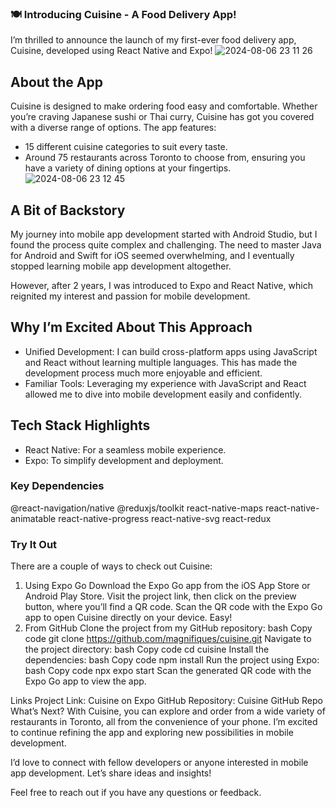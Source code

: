 ### 🍽️ Introducing Cuisine - A Food Delivery App!
I’m thrilled to announce the launch of my first-ever food delivery app, Cuisine, developed using React Native and Expo!
![2024-08-06 23 11 26](https://github.com/user-attachments/assets/a5cdffa7-e39b-4834-b96e-6ab112964a6c)


## About the App
Cuisine is designed to make ordering food easy and comfortable. Whether you’re craving Japanese sushi or Thai curry, Cuisine has got you covered with a diverse range of options. The app features:

- 15 different cuisine categories to suit every taste.
- Around 75 restaurants across Toronto to choose from, ensuring you have a variety of dining options at your fingertips.
![2024-08-06 23 12 45](https://github.com/user-attachments/assets/d6886f38-a0c6-4e92-b0da-c8334190df97)
 
## A Bit of Backstory
My journey into mobile app development started with Android Studio, but I found the process quite complex and challenging. The need to master Java for Android and Swift for iOS seemed overwhelming, and I eventually stopped learning mobile app development altogether.

However, after 2 years, I was introduced to Expo and React Native, which reignited my interest and passion for mobile development.

## Why I’m Excited About This Approach
- Unified Development: I can build cross-platform apps using JavaScript and React without learning multiple languages. This has made the development process much more enjoyable and efficient.
- Familiar Tools: Leveraging my experience with JavaScript and React allowed me to dive into mobile development easily and confidently.

## Tech Stack Highlights
- React Native: For a seamless mobile experience.
- Expo: To simplify development and deployment.

### Key Dependencies
@react-navigation/native
@reduxjs/toolkit
react-native-maps
react-native-animatable
react-native-progress
react-native-svg
react-redux

### Try It Out
There are a couple of ways to check out Cuisine:

1. Using Expo Go
Download the Expo Go app from the iOS App Store or Android Play Store.
Visit the project link, then click on the preview button, where you’ll find a QR code.
Scan the QR code with the Expo Go app to open Cuisine directly on your device. Easy!
2. From GitHub
Clone the project from my GitHub repository:
bash
Copy code
git clone https://github.com/magnifiques/cuisine.git
Navigate to the project directory:
bash
Copy code
cd cuisine
Install the dependencies:
bash
Copy code
npm install
Run the project using Expo:
bash
Copy code
npx expo start
Scan the generated QR code with the Expo Go app to view the app.
 <!-- Ensure that this image exists in your repository -->

Links
Project Link: Cuisine on Expo
GitHub Repository: Cuisine GitHub Repo
What’s Next?
With Cuisine, you can explore and order from a wide variety of restaurants in Toronto, all from the convenience of your phone. I’m excited to continue refining the app and exploring new possibilities in mobile development.

I’d love to connect with fellow developers or anyone interested in mobile app development. Let’s share ideas and insights!

Feel free to reach out if you have any questions or feedback.

